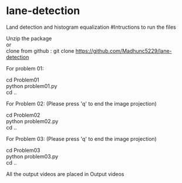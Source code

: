 # lane-detection
Land detection and histogram equalization
#Intructions to run the files  

Unzip the package  
or  
clone from github : git clone https://github.com/Madhunc5229/lane-detection  

For problem 01:  

cd Problem01  
python problem01.py  
cd ..  

For Problem 02: (Please press 'q' to end the image projection)  

cd Problem02  
python problem02.py  
cd ..  

For Problem 03: (Please press 'q' to end the image projection)  

cd Problem03  
python problem03.py  
cd ..  


All the output videos are placed in Output videos  
